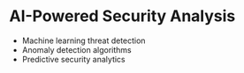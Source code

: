 # AI-Powered Security Analysis
- Machine learning threat detection
- Anomaly detection algorithms
- Predictive security analytics
